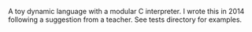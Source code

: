 A toy dynamic language with a modular C interpreter.
I wrote this in 2014 following a suggestion from a teacher.
See tests directory for examples.

